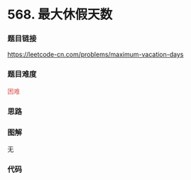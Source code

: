 # 568. 最大休假天数

### 题目链接

https://leetcode-cn.com/problems/maximum-vacation-days

### 题目难度

<font color=#D9534F>困难</font>

### 思路



### 图解

无

### 代码

```python
```